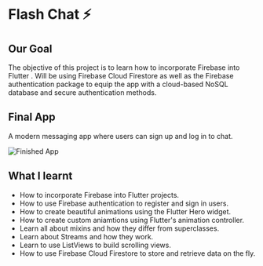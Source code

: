 # Flash Chat ⚡️

## Our Goal

The objective of this project is to learn how to incorporate Firebase into Flutter . Will be using Firebase Cloud Firestore as well as the Firebase authentication package to equip the app with a cloud-based NoSQL database and secure authentication methods. 


## Final App

A modern messaging app where users can sign up and log in to chat.

![Finished App](https://github.com/londonappbrewery/Images/blob/master/flash_chat_flutter_demo.gif)

## What I learnt

- How to incorporate Firebase into Flutter projects.
- How to use Firebase authentication to register and sign in users.
- How to create beautiful animations using the Flutter Hero widget.
- How to create custom aniamtions using Flutter's animation controller. 
- Learn all about mixins and how they differ from superclasses.
- Learn about Streams and how they work.
- Learn to use ListViews to build scrolling views.
- How to use Firebase Cloud Firestore to store and retrieve data on the fly.
